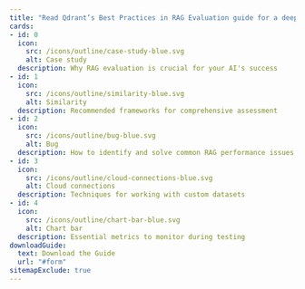 ```yaml
---
title: "Read Qdrant’s Best Practices in RAG Evaluation guide for a deep dive into:"
cards:
- id: 0
  icon:
    src: /icons/outline/case-study-blue.svg
    alt: Case study
  description: Why RAG evaluation is crucial for your AI's success
- id: 1
  icon:
    src: /icons/outline/similarity-blue.svg
    alt: Similarity
  description: Recommended frameworks for comprehensive assessment
- id: 2
  icon:
    src: /icons/outline/bug-blue.svg
    alt: Bug
  description: How to identify and solve common RAG performance issues
- id: 3
  icon:
    src: /icons/outline/cloud-connections-blue.svg
    alt: Cloud connections
  description: Techniques for working with custom datasets
- id: 4
  icon:
    src: /icons/outline/chart-bar-blue.svg
    alt: Chart bar
  description: Essential metrics to monitor during testing
downloadGuide:
  text: Download the Guide
  url: "#form"
sitemapExclude: true
---
```

